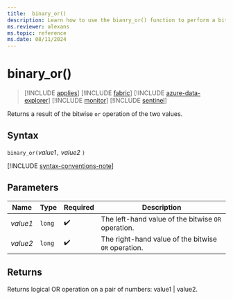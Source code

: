 ```yaml
---
title:  binary_or()
description: Learn how to use the bianry_or() function to perform a bitwise OR operation of the two values.
ms.reviewer: alexans
ms.topic: reference
ms.date: 08/11/2024
---
```

# binary_or()

> [!INCLUDE [applies](../includes/applies-to-version/applies.md)] [!INCLUDE [fabric](../includes/applies-to-version/fabric.md)] [!INCLUDE [azure-data-explorer](../includes/applies-to-version/azure-data-explorer.md)] [!INCLUDE [monitor](../includes/applies-to-version/monitor.md)] [!INCLUDE [sentinel](../includes/applies-to-version/sentinel.md)]

Returns a result of the bitwise `or` operation of the two values.

## Syntax

`binary_or(`*value1*`,` *value2* `)`

[!INCLUDE [syntax-conventions-note](../includes/syntax-conventions-note.md)]

## Parameters

| Name | Type | Required | Description |
|--|--|--|--|
| *value1* | `long` |  :heavy_check_mark: | The left-hand value of the bitwise `OR` operation. |
| *value2* | `long` |  :heavy_check_mark: | The right-hand value of the bitwise `OR` operation. |

## Returns

Returns logical OR operation on a pair of numbers: value1 | value2.
